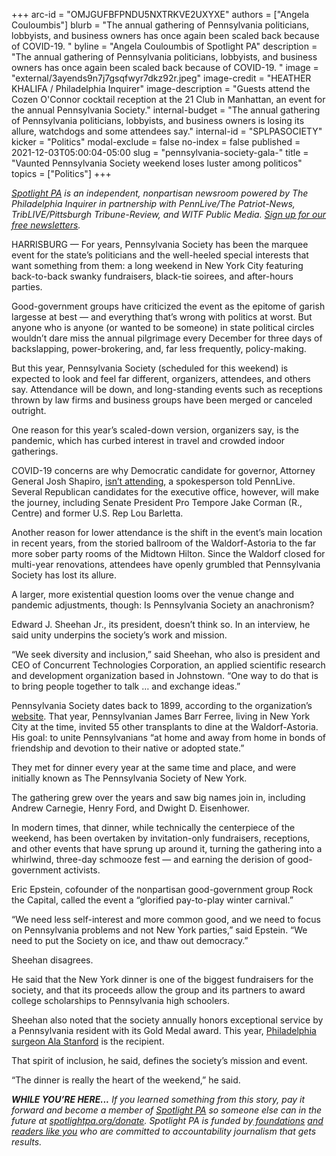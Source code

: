 +++
arc-id = "OMJGUFBFPNDU5NXTRKVE2UXYXE"
authors = ["Angela Couloumbis"]
blurb = "The annual gathering of Pennsylvania politicians, lobbyists, and business owners has once again been scaled back because of COVID-19. "
byline = "Angela Couloumbis of Spotlight PA"
description = "The annual gathering of Pennsylvania politicians, lobbyists, and business owners has once again been scaled back because of COVID-19. "
image = "external/3ayends9n7j7gsqfwyr7dkz92r.jpeg"
image-credit = "HEATHER KHALIFA / Philadelphia Inquirer"
image-description = "Guests attend the Cozen O'Connor cocktail reception at the 21 Club in Manhattan, an event for the annual Pennsylvania Society."
internal-budget = "The annual gathering of Pennsylvania politicians, lobbyists, and business owners is losing its allure, watchdogs and some attendees say."
internal-id = "SPLPASOCIETY"
kicker = "Politics"
modal-exclude = false
no-index = false
published = 2021-12-03T05:00:04-05:00
slug = "pennsylvania-society-gala-"
title = "Vaunted Pennsylvania Society weekend loses luster among politicos"
topics = ["Politics"]
+++

<a href="https://www.spotlightpa.org/"><i>Spotlight PA</i></a><i> is an independent, nonpartisan newsroom powered by The Philadelphia Inquirer in partnership with PennLive/The Patriot-News, TribLIVE/Pittsburgh Tribune-Review, and WITF Public Media. </i><a href="https://www.spotlightpa.org/newsletters"><i>Sign up for our free newsletters</i></a><i>.</i>

HARRISBURG — For years, Pennsylvania Society has been the marquee event for the state’s politicians and the well-heeled special interests that want something from them: a long weekend in New York City featuring back-to-back swanky fundraisers, black-tie soirees, and after-hours parties.

Good-government groups have criticized the event as the epitome of garish largesse at best — and everything that’s wrong with politics at worst. But anyone who is anyone (or wanted to be someone) in state political circles wouldn’t dare miss the annual pilgrimage every December for three days of backslapping, power-brokering, and, far less frequently, policy-making.

But this year, Pennsylvania Society (scheduled for this weekend) is expected to look and feel far different, organizers, attendees, and others say. Attendance will be down, and long-standing events such as receptions thrown by law firms and business groups have been merged or canceled outright.

<script src="https://www.spotlightpa.org/embed.js" async></script><div data-spl-embed-version="1" data-spl-src="https://www.spotlightpa.org/embeds/newsletter/"></div>

One reason for this year’s scaled-down version, organizers say, is the pandemic, which has curbed interest in travel and crowded indoor gatherings. 

COVID-19 concerns are why Democratic candidate for governor, Attorney General Josh Shapiro, <a href="https://www.pennlive.com/news/2021/12/the-pennsylvania-society-returns-this-year-to-nyc-but-with-far-less-hoopla.html" target="_blank">isn’t attending</a>, a spokesperson told PennLive. Several Republican candidates for the executive office, however, will make the journey, including Senate President Pro Tempore Jake Corman (R., Centre) and former U.S. Rep Lou Barletta. 

Another reason for lower attendance is the shift in the event’s main location in recent years, from the storied ballroom of the Waldorf-Astoria to the far more sober party rooms of the Midtown Hilton. Since the Waldorf closed for multi-year renovations, attendees have openly grumbled that Pennsylvania Society has lost its allure.

A larger, more existential question looms over the venue change and pandemic adjustments, though: Is Pennsylvania Society an anachronism?

Edward J. Sheehan Jr., its president, doesn’t think so. In an interview, he said unity underpins the society’s work and mission.

“We seek diversity and inclusion,” said Sheehan, who also is president and CEO of Concurrent Technologies Corporation, an applied scientific research and development organization based in Johnstown. “One way to do that is to bring people together to talk … and exchange ideas.”

Pennsylvania Society dates back to 1899, according to the organization’s <a href="https://www.pasociety.com/history">website</a>. That year, Pennsylvanian James Barr Ferree, living in New York City at the time, invited 55 other transplants to dine at the Waldorf-Astoria. His goal: to unite Pennsylvanians “at home and away from home in bonds of friendship and devotion to their native or adopted state.”

They met for dinner every year at the same time and place, and were initially known as The Pennsylvania Society of New York.

The gathering grew over the years and saw big names join in, including Andrew Carnegie, Henry Ford, and Dwight D. Eisenhower.

In modern times, that dinner, while technically the centerpiece of the weekend, has been overtaken by invitation-only fundraisers, receptions, and other events that have sprung up around it, turning the gathering into a whirlwind, three-day schmooze fest — and earning the derision of good-government activists.

Eric Epstein, cofounder of the nonpartisan good-government group Rock the Capital, called the event a “glorified pay-to-play winter carnival.”

“We need less self-interest and more common good, and we need to focus on Pennsylvania problems and not New York parties,” said Epstein. “We need to put the Society on ice, and thaw out democracy.”

<script src="https://www.spotlightpa.org/embed.js" async></script><div data-spl-embed-version="1" data-spl-src="https://www.spotlightpa.org/embeds/donate/"></div>

Sheehan disagrees.

He said that the New York dinner is one of the biggest fundraisers for the society, and that its proceeds allow the group and its partners to award college scholarships to Pennsylvania high schoolers.

Sheehan also noted that the society annually honors exceptional service by a Pennsylvania resident with its Gold Medal award. This year, <a href="https://www.pasociety.com/2021goldmedalist">Philadelphia surgeon Ala Stanford</a> is the recipient.

That spirit of inclusion, he said, defines the society’s mission and event.

“The dinner is really the heart of the weekend,” he said.

<i><b>WHILE YOU’RE HERE...</b></i><i> If you learned something from this story, pay it forward and become a member of </i><a href="https://www.spotlightpa.org/"><i>Spotlight PA</i></a><i> so someone else can in the future at </i><a href="http://spotlightpa.org/donate"><i>spotlightpa.org/donate</i></a><i>. Spotlight PA is funded by</i><a href="https://www.spotlightpa.org/support"><i> foundations</i></a><i> </i><a href="https://www.spotlightpa.org/support"><i>and readers like you</i></a><i> who are committed to accountability journalism that gets results.</i>
